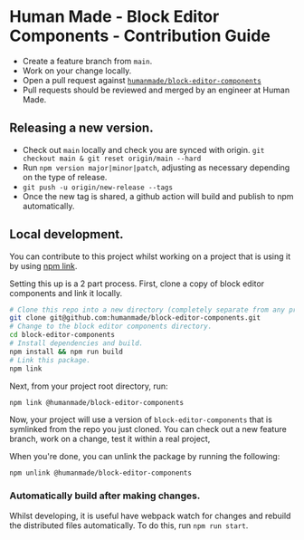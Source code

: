 Human Made - Block Editor Components - Contribution Guide
=========================================================

* Create a feature branch from `main`.
* Work on your change locally.
* Open a pull request against [`humanmade/block-editor-components`](https://github.com/humanmade/block-editor-components)
* Pull requests should be reviewed and merged by an engineer at Human Made.

## Releasing a new version.

* Check out `main` locally and check you are synced with origin. `git checkout main & git reset origin/main --hard`
* Run `npm version major|minor|patch`, adjusting as necessary depending on the type of release.
* `git push -u origin/new-release --tags`
* Once the new tag is shared, a github action will build and publish to npm automatically.

## Local development.

You can contribute to this project whilst working on a project that is using it by using [npm link](https://docs.npmjs.com/cli/v8/commands/npm-link).

Setting this up is a 2 part process. First, clone a copy of block editor components and link it locally.

```bash
# Clone this repo into a new directory (completely separate from any project.)
git clone git@github.com:humanmade/block-editor-components.git
# Change to the block editor components directory.
cd block-editor-components
# Install dependencies and build.
npm install && npm run build
# Link this package.
npm link
```

Next,  from your project root directory, run:

```bash
npm link @humanmade/block-editor-components
```

Now, your project will use a version of `block-editor-components` that is symlinked from the repo you just cloned. You can check out a new feature branch, work on a change, test it within a real project,

When you're done, you can unlink the package by running the following:

```
npm unlink @humanmade/block-editor-components
```

### Automatically build after making changes.

Whilst developing, it is useful have webpack watch for changes and rebuild the distributed files automatically. To do this, run `npm run start`.
